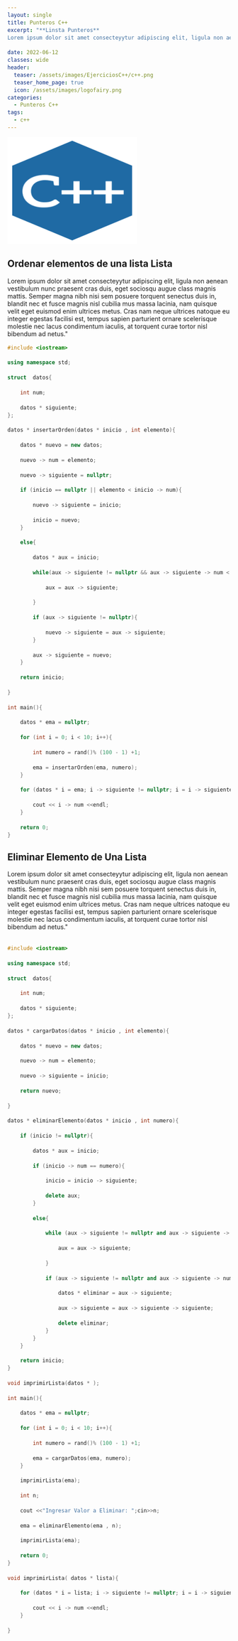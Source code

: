 ```yaml
---
layout: single
title: Punteros C++
excerpt: "**Linsta Punteros**
Lorem ipsum dolor sit amet consecteyytur adipiscing elit, ligula non aenean vestibulum nunc praesent cras duis, eget sociosqu augue class magnis mattis. Semper magna nibh nisi sem posuere torquent senectus duis in, blandit nec et fusce magnis nisl cubilia mus massa lacinia, nam quisque velit eget euismod enim ultrices metus. Cras nam neque ultrices natoque eu integer egestas facilisi est, tempus sapien parturient ornare scelerisque molestie nec lacus condimentum iaculis, at torquent curae tortor nisl bibendum ad netus."

date: 2022-06-12
classes: wide
header:
  teaser: /assets/images/EjerciciosC++/c++.png
  teaser_home_page: true
  icon: /assets/images/logofairy.png
categories:
  - Punteros C++
tags:  
  - c++
---
```


![](/assets/images/EjerciciosC++/c++.png )


##  Ordenar elementos de una lista Lista 


Lorem ipsum dolor sit amet consecteyytur adipiscing elit, ligula non aenean vestibulum nunc praesent cras duis, eget sociosqu augue class magnis mattis. Semper magna nibh nisi sem posuere torquent senectus duis in, blandit nec et fusce magnis nisl cubilia mus massa lacinia, nam quisque velit eget euismod enim ultrices metus. Cras nam neque ultrices natoque eu integer egestas facilisi est, tempus sapien parturient ornare scelerisque molestie nec lacus condimentum iaculis, at torquent curae tortor nisl bibendum ad netus."

```c++
#include <iostream>

using namespace std;

struct  datos{

    int num;

    datos * siguiente;
};

datos * insertarOrden(datos * inicio , int elemento){

    datos * nuevo = new datos;

    nuevo -> num = elemento;

    nuevo -> siguiente = nullptr;

    if (inicio == nullptr || elemento < inicio -> num){

        nuevo -> siguiente = inicio;

        inicio = nuevo;
    }
    
    else{

        datos * aux = inicio;

        while(aux -> siguiente != nullptr && aux -> siguiente -> num < elemento){

            aux = aux -> siguiente;
            
        }

        if (aux -> siguiente != nullptr){

            nuevo -> siguiente = aux -> siguiente;
        }

        aux -> siguiente = nuevo;
    }

    return inicio;

}

int main(){

    datos * ema = nullptr;

    for (int i = 0; i < 10; i++){
        
        int numero = rand()% (100 - 1) +1;
        
        ema = insertarOrden(ema, numero);
    }

    for (datos * i = ema; i -> siguiente != nullptr; i = i -> siguiente){
        
        cout << i -> num <<endl;
    }
        
    return 0;
}
```
## Eliminar Elemento de Una Lista

Lorem ipsum dolor sit amet consecteyytur adipiscing elit, ligula non aenean vestibulum nunc praesent cras duis, eget sociosqu augue class magnis mattis. Semper magna nibh nisi sem posuere torquent senectus duis in, blandit nec et fusce magnis nisl cubilia mus massa lacinia, nam quisque velit eget euismod enim ultrices metus. Cras nam neque ultrices natoque eu integer egestas facilisi est, tempus sapien parturient ornare scelerisque molestie nec lacus condimentum iaculis, at torquent curae tortor nisl bibendum ad netus."

```c++

#include <iostream>

using namespace std;

struct  datos{

    int num;

    datos * siguiente;
};

datos * cargarDatos(datos * inicio , int elemento){

    datos * nuevo = new datos;

    nuevo -> num = elemento;

    nuevo -> siguiente = inicio;

    return nuevo;

}

datos * eliminarElemento(datos * inicio , int numero){
    
    if (inicio != nullptr){
        
        datos * aux = inicio;
                
        if (inicio -> num == numero){

            inicio = inicio -> siguiente;

            delete aux;
        }

        else{

            while (aux -> siguiente != nullptr and aux -> siguiente -> num != numero){

                aux = aux -> siguiente;

            }

            if (aux -> siguiente != nullptr and aux -> siguiente -> num == numero){

                datos * eliminar = aux -> siguiente;

                aux -> siguiente = aux -> siguiente -> siguiente;

                delete eliminar;
            }
        }
    }

    return inicio;
}

void imprimirLista(datos * );

int main(){

    datos * ema = nullptr;

    for (int i = 0; i < 10; i++){
        
        int numero = rand()% (100 - 1) +1;
        
        ema = cargarDatos(ema, numero);
    }

    imprimirLista(ema);

    int n;
    
    cout <<"Ingresar Valor a Eliminar: ";cin>>n;
    
    ema = eliminarElemento(ema , n);

    imprimirLista(ema);

    return 0;
}

void imprimirLista( datos * lista){

    for (datos * i = lista; i -> siguiente != nullptr; i = i -> siguiente){
        
        cout << i -> num <<endl;
    }
    
}

```
